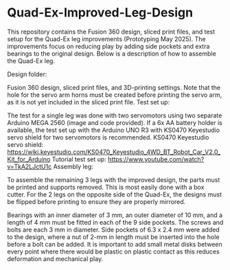 # Quad-Ex-Improved-Leg-Design

This repository contains the Fusion 360 design, sliced print files, and test setup for the Quad-Ex leg improvements (Prototyping May 2025). The improvements focus on reducing play by adding side pockets and extra bearings to the original design. Below is a description of how to assemble the Quad-Ex leg.

Design folder:

Fusion 360 design, sliced print files, and 3D-printing settings.
Note that the hole for the servo arm horns must be created before printing the servo arm, as it is not yet included in the sliced print file.
Test set up:

The test for a single leg was done with two servomotors using two separate Arduino MEGA 2560 (image and code provided).
If a 6x AA battery holder is available, the test set up with the Arduino UNO R3 with KS0470 Keyestudio servo shield for two servomotors is recommended.
KS0470 Keyestudio servo shield: https://wiki.keyestudio.com/KS0470_Keyestudio_4WD_BT_Robot_Car_V2.0_Kit_for_Arduino
Tutorial test set up: https://www.youtube.com/watch?v=TkA2LJctU1c
Assembly leg:

To assemble the remaining 3 legs with the improved design, the parts must be printed and supports removed. This is most easily done with a box cutter. For the 2 legs on the opposite side of the Quad-Ex, the designs must be flipped before printing to ensure they are properly mirrored.

Bearings with an inner diameter of 3 mm, an outer diameter of 10 mm, and a length of 4 mm must be fitted in each of the 9 side pockets. The screws and bolts are each 3 mm in diameter. Side pockets of 6.3 x 2.4 mm were added to the design, where a nut of 2-mm in length must be inserted into the hole before a bolt can be added. It is important to add small metal disks between every point where there would be plastic on plastic contact as this reduces deformation and mechanical play.
